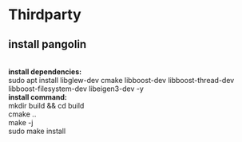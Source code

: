 # Thirdparty
## install pangolin
<br>**install dependencies:**
  <br>sudo apt install libglew-dev cmake libboost-dev libboost-thread-dev libboost-filesystem-dev libeigen3-dev -y
<br>**install command:**
  <br>mkdir build && cd build
  <br>cmake ..
  <br>make -j
  <br>sudo make install

